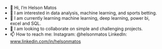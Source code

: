 - 👋 Hi, I’m Helson Matos
- 👀 I am interested in data analysis, machine learning, and sports betting.
- 🌱 I am currently learning machine learning, deep learning, power bi, excel and SQL.
- 💞️ I am looking to collaborate on simple and challenging projects.
- 📫 How to reach me:
     Instagram: @helsonmatos
     LinkedIn: www.linkedin.com/in/helsonmatos

<!---
helsonmatos/helsonmatos is a ✨ special ✨ repository because its `README.md` (this file) appears on your GitHub profile.
You can click the Preview link to take a look at your changes.
--->
